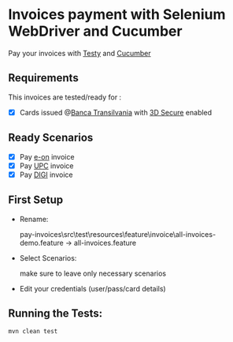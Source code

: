 # Invoices payment with Selenium WebDriver and Cucumber

Pay your invoices with [Testy](https://github.com/sdl/Testy) and [Cucumber](https://cucumber.io/)

## Requirements

This invoices are tested/ready for :

- [x] Cards issued @[Banca Transilvania](https://www.bancatransilvania.ro/) with [3D Secure](https://www.bancatransilvania.ro/plati-cu-cardul-pe-internet/') enabled

## Ready Scenarios

- [x] Pay [e-on](https://myline-eon.ro/) invoice
- [x] Pay [UPC](https://my.upc.ro/) invoice
- [x] Pay [DIGI](https://digicare.rcs-rds.ro/) invoice

## First Setup

- Rename:

    pay-invoices\src\test\resources\feature\invoice\all-invoices-demo.feature -> all-invoices.feature
    
- Select Scenarios:

    make sure to leave only necessary scenarios
    
- Edit your credentials (user/pass/card details)

## Running the Tests:

    mvn clean test
    
